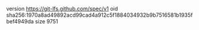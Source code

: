 version https://git-lfs.github.com/spec/v1
oid sha256:1970a8ad49892acd99cad4a912c5f1884034932b9b7516581b1935fbef4949da
size 9751
